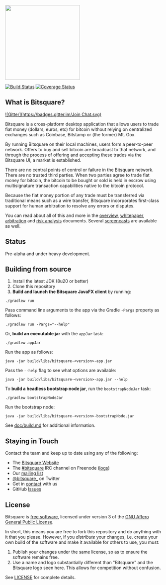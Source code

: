 <img src="https://bitsquare.io/images/logo.png" width="240"/>

[![Build Status](https://travis-ci.org/bitsquare/bitsquare.svg?branch=master)](https://travis-ci.org/bitsquare/bitsquare)
[![Coverage Status](https://img.shields.io/coveralls/bitsquare/bitsquare.svg)](https://coveralls.io/r/bitsquare/bitsquare)


What is Bitsquare?
------------------
[![Gitter](https://badges.gitter.im/Join Chat.svg)](https://gitter.im/bitsquare/bitsquare?utm_source=badge&utm_medium=badge&utm_campaign=pr-badge&utm_content=badge)

Bitsquare is a cross-platform desktop application that allows users to trade fiat money (dollars, euros, etc) for bitcoin without relying on centralized exchanges such as Coinbase, Bitstamp or (the former) Mt. Gox.

By running Bitsquare on their local machines, users form a peer-to-peer network. Offers to buy and sell bitcoin are broadcast to that network, and through the process of offering and accepting these trades via the Bitsquare UI, a market is established.

There are no central points of control or failure in the Bitsquare network. There are no trusted third parties. When two parties agree to trade fiat money for bitcoin, the bitcoin to be bought or sold is held in escrow using multisignature transaction capabilities native to the bitcoin protocol.

Because the fiat money portion of any trade must be transferred via traditional means such as a wire transfer, Bitsquare incorporates first-class support for human arbitration to resolve any errors or disputes.

You can read about all of this and more in the [overview](https://bitsquare.io/overview.png), 
[whitepaper](https://bitsquare.io/whitepaper.pdf), [arbitration](https://bitsquare.io/arbitration_system.pdf) and [risk analysis](https://bitsquare.io/risk_analysis.pdf) documents. Several [screencasts](https://www.youtube.com/playlist?list=PLXvC3iNe_di9bL1A5xyAKI2PzNg8jU092) are available as well.

Status
------
Pre-alpha and under heavy development.

Building from source
--------------------

1. Install the latest JDK (8u20 or better)
2. Clone this repository
3. **Build and launch the Bitsquare JavaFX client** by running:
```
./gradlew run
```

Pass command line arguments to the app via the Gradle `-Pargs` property as follows:

    ./gradlew run -Pargs="--help"

Or, **build an executable jar** with the `appJar` task:

    ./gradlew appJar

Run the app as follows:

    java -jar build/libs/bitsquare-<version>-app.jar

Pass the `--help` flag to see what options are available:

    java -jar build/libs/bitsquare-<version>-app.jar --help

To **build a headless bootstrap node jar**, run the `bootstrapNodeJar` task:

    ./gradlew bootstrapNodeJar

Run the bootstrap node:

    java -jar build/libs/bitsquare-<version>-bootstrapNode.jar


See [doc/build.md](doc/build.md) for additional information.


Staying in Touch
----------------

Contact the team and keep up to date using any of the following:

 - The [Bitsquare Website](https://bitsquare.io)
 - The [#bitsquare](https://webchat.freenode.net/?channels=bitsquare) IRC channel on Freenode ([logs](https://botbot.me/freenode/bitsquare)) 
 - Our [mailing list](https://groups.google.com/forum/#!forum/bitsquare)
 - [@bitsquare_](https://twitter.com/bitsquare_) on Twitter
 - Get in [contact](https://bitsquare.io/contact/) with us
 - GitHub [Issues](https://github.com/bitsquare/bitsquare/issues)


License
-------

Bitsquare is [free software](https://www.gnu.org/philosophy/free-sw.html), licensed under version 3 of the [GNU Affero General Public License](https://gnu.org/licenses/agpl.html).

In short, this means you are free to fork this repository and do anything with it that you please. However, if you _distribute_ your changes, i.e. create your own build of the software and make it available for others to use, you must:

 1. Publish your changes under the same license, so as to ensure the software remains free.
 2. Use a name and logo substantially different than "Bitsquare" and the Bitsquare logo seen here. This allows for competition without confusion.

See [LICENSE](LICENSE) for complete details.
